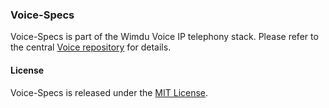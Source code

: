 ### Voice-Specs

Voice-Specs is part of the Wimdu Voice IP telephony stack.
Please refer to the central [Voice repository](https://github.com/fwoeck/voice) for details.

#### License

Voice-Specs is released under the [MIT License](LICENSE).
